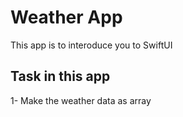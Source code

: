 # Weather App

This app is to interoduce you to SwiftUI 
 
## Task in this app
 1- Make the weather data as array

